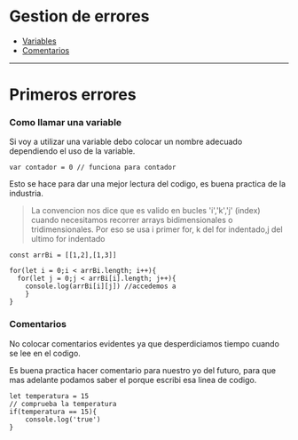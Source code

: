 # Gestion de errores

+ [Variables](#como-llamar-una-variable)
+ [Comentarios](#comentarios)
---

# Primeros errores

### Como llamar una variable

Si voy a utilizar una variable debo colocar un nombre adecuado dependiendo el uso de la variable.

    var contador = 0 // funciona para contador

Esto se hace para dar una mejor lectura del codigo, es buena practica de la industria.

> La convencion nos dice que es valido en bucles 'i','k','j' (index) cuando necesitamos recorrer arrays bidimensionales o tridimensionales. Por eso se usa i primer for, k del for indentado,j del ultimo for indentado

    const arrBi = [[1,2],[1,3]]
    
    for(let i = 0;i < arrBi.length; i++){
      for(let j = 0;j < arrBi[i].length; j++){
        console.log(arrBi[i][j]) //accedemos a 
    	}
    }   

### Comentarios

No colocar comentarios evidentes ya que desperdiciamos tiempo cuando se lee en el codigo. 

Es buena practica hacer comentario para nuestro yo del futuro, para que mas adelante podamos saber el porque escribi esa linea de codigo. 

    let temperatura = 15
    // comprueba la temperatura
    if(temperatura == 15){
        console.log('true')
    }